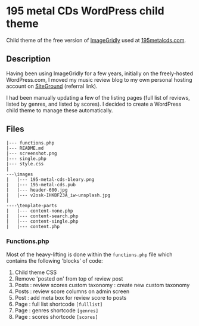 # 195 metal CDs WordPress child theme

Child theme of the free version of [ImageGridly](https://cor.wordpress.org/themes/imagegridly/) used at [195metalcds.com](https://195metalcds.com).


## Description

Having been using ImageGridly for a few years, initially on the freely-hosted WordPress.com, I moved my music review blog to my own personal hosting account on [SiteGround](https://www.siteground.com/recommended?referrer_id=7062720) (referral link).

I had been manually updating a few of the listing pages (full list of reviews, listed by genres, and listed by scores). I decided to create a WordPress child theme to manage these automatically.


## Files

```
|--- functions.php
|--- README.md
|--- screenshot.png
|--- single.php
|--- style.css
|   
---\images
|   |--- 195-metal-cds-bleary.png
|   |--- 195-metal-cds.pub
|   |--- header-600.jpg
|   |--- v2osk-IHKBF23A_iw-unsplash.jpg
|       
----\template-parts
|   |--- content-none.php
|   |--- content-search.php
|   |--- content-single.php
|   |--- content.php
```

### Functions.php

Most of the heavy-lifting is done within the `functions.php` file which contains the following 'blocks' of code:

1. Child theme CSS
2. Remove 'posted on' from top of review post
3. Posts : review scores custom taxonomy : create new custom taxonomy
4. Posts : review score columns on admin screen
5. Post : add meta box for review score to posts
6. Page : full list shortcode `[fulllist]`
7. Page : genres shortcode `[genres]`
8. Page : scores shortcode `[scores]`


